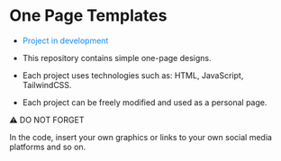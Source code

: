 # One Page Templates

- <span style="color: #1589F0;">Project in development</span>

- This repository contains simple one-page designs.

- Each project uses technologies such as: HTML, JavaScript, TailwindCSS.

- Each project can be freely modified and used as a personal page.

:warning: DO NOT FORGET

In the code, insert your own graphics or links to your own social media platforms and so on.